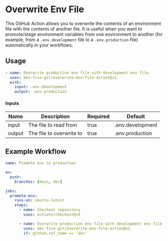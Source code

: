 # Overwrite Env File

This GitHub Action allows you to overwrite the contents of an environment file with the contents of another file. It is useful when you want to promote/stage environment variables from one environment to another (for example, from a `.env.development` file to a `.env.production` file) automatically in your workflows.

## Usage

```yaml
- name: Overwrite production env file with development env file
  uses: dev-five-git/overwrite-env-file-action@v1
  with:
    input: .env.development
    output: .env.production
```

#### Inputs

| Name         | Description                  | Required | Default             |
|--------------|------------------------------|----------|---------------------|
| input   | The file to read from        | true     | .env.development    |
| output  | The file to overwrite to     | true     | .env.production     |

## Example Workflow

```yaml
name: Promote env to production

on:
  push:
    branches: [main, dev]

jobs:
  promote-env:
    runs-on: ubuntu-latest
    steps:
      - name: Checkout repository
        uses: actions/checkout@v4

      - name: Overwrite production env file with development env file
        uses: dev-five-git/overwrite-env-file-action@v1
        if: github.ref_name == 'dev'
```
